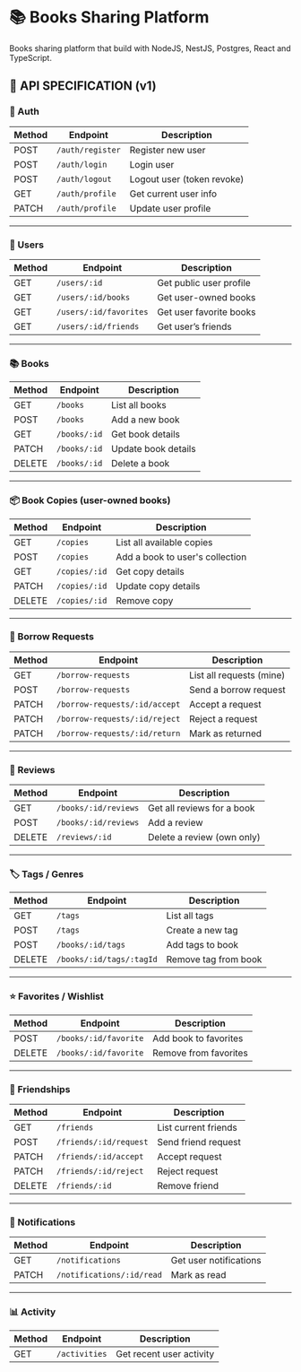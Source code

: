 # 📚 Books Sharing Platform

Books sharing platform that build with NodeJS, NestJS, Postgres, React and TypeScript.

## 📘 API SPECIFICATION (v1)

### 🔐 Auth

| Method | Endpoint         | Description                |
| ------ | ---------------- | -------------------------- |
| POST   | `/auth/register` | Register new user          |
| POST   | `/auth/login`    | Login user                 |
| POST   | `/auth/logout`   | Logout user (token revoke) |
| GET    | `/auth/profile`  | Get current user info      |
| PATCH  | `/auth/profile`  | Update user profile        |

---

### 👤 Users

| Method | Endpoint               | Description             |
| ------ | ---------------------- | ----------------------- |
| GET    | `/users/:id`           | Get public user profile |
| GET    | `/users/:id/books`     | Get user-owned books    |
| GET    | `/users/:id/favorites` | Get user favorite books |
| GET    | `/users/:id/friends`   | Get user’s friends      |

---

### 📚 Books

| Method | Endpoint     | Description         |
| ------ | ------------ | ------------------- |
| GET    | `/books`     | List all books      |
| POST   | `/books`     | Add a new book      |
| GET    | `/books/:id` | Get book details    |
| PATCH  | `/books/:id` | Update book details |
| DELETE | `/books/:id` | Delete a book       |

---

### 📦 Book Copies (user-owned books)

| Method | Endpoint      | Description                     |
| ------ | ------------- | ------------------------------- |
| GET    | `/copies`     | List all available copies       |
| POST   | `/copies`     | Add a book to user's collection |
| GET    | `/copies/:id` | Get copy details                |
| PATCH  | `/copies/:id` | Update copy details             |
| DELETE | `/copies/:id` | Remove copy                     |

---

### 🔄 Borrow Requests

| Method | Endpoint                      | Description              |
| ------ | ----------------------------- | ------------------------ |
| GET    | `/borrow-requests`            | List all requests (mine) |
| POST   | `/borrow-requests`            | Send a borrow request    |
| PATCH  | `/borrow-requests/:id/accept` | Accept a request         |
| PATCH  | `/borrow-requests/:id/reject` | Reject a request         |
| PATCH  | `/borrow-requests/:id/return` | Mark as returned         |

---

### 📝 Reviews

| Method | Endpoint             | Description                |
| ------ | -------------------- | -------------------------- |
| GET    | `/books/:id/reviews` | Get all reviews for a book |
| POST   | `/books/:id/reviews` | Add a review               |
| DELETE | `/reviews/:id`       | Delete a review (own only) |

---

### 🏷 Tags / Genres

| Method | Endpoint                 | Description          |
| ------ | ------------------------ | -------------------- |
| GET    | `/tags`                  | List all tags        |
| POST   | `/tags`                  | Create a new tag     |
| POST   | `/books/:id/tags`        | Add tags to book     |
| DELETE | `/books/:id/tags/:tagId` | Remove tag from book |

---

### ⭐ Favorites / Wishlist

| Method | Endpoint              | Description           |
| ------ | --------------------- | --------------------- |
| POST   | `/books/:id/favorite` | Add book to favorites |
| DELETE | `/books/:id/favorite` | Remove from favorites |

---

### 👥 Friendships

| Method | Endpoint               | Description          |
| ------ | ---------------------- | -------------------- |
| GET    | `/friends`             | List current friends |
| POST   | `/friends/:id/request` | Send friend request  |
| PATCH  | `/friends/:id/accept`  | Accept request       |
| PATCH  | `/friends/:id/reject`  | Reject request       |
| DELETE | `/friends/:id`         | Remove friend        |

---

### 🔔 Notifications

| Method | Endpoint                  | Description            |
| ------ | ------------------------- | ---------------------- |
| GET    | `/notifications`          | Get user notifications |
| PATCH  | `/notifications/:id/read` | Mark as read           |

---

### 📊 Activity

| Method | Endpoint      | Description              |
| ------ | ------------- | ------------------------ |
| GET    | `/activities` | Get recent user activity |
